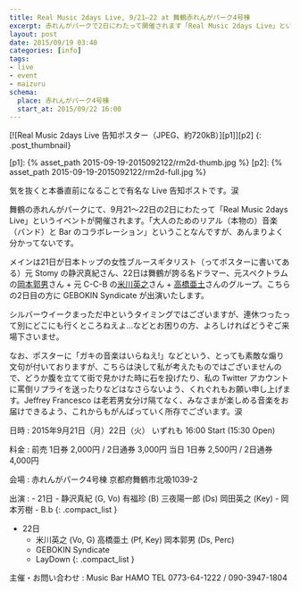 ```yaml
---
title: Real Music 2days Live, 9/21–22 at 舞鶴赤れんがパーク4号棟
excerpt: 赤れんがパークで2日にわたって開催されます「Real Music 2days Live」というイベントの2日目に GEBOKIN Syndicate で出演いたします。メインは21日が静沢真紀、22日が岡本郭男+米川英之+高橋亜土。よろしくです。
layout: post
date: 2015/09/19 03:40
categories: [info]
tags:
- live
- event
- maizuru
schema:
  place: 赤れんがパーク4号棟 
  start_at: 2015/09/22 16:00
---
```

[![Real Music 2days Live 告知ポスター（JPEG、約720kB）][p1]][p2]
{: .post_thumbnail}

[p1]: {% asset_path 2015-09-19-2015092122/rm2d-thumb.jpg %}
[p2]: {% asset_path 2015-09-19-2015092122/rm2d-full.jpg %}

気を抜くと本番直前になることで有名な Live 告知ポストです。涙

舞鶴の赤れんがパークにて、9月21〜22日の2日にわたって「Real Music 2days Live」というイベントが開催されます。「大人のためのリアル（本物の）音楽（バンド）と Bar のコラボレーション」ということなんですが、あんまりよく分かってないです。

メインは21日が日本トップの女性ブルースギタリスト（ってポスターに書いてある）元 Stomy の静沢真紀さん、22日は舞鶴が誇る名ドラマー、元スペクトラムの[岡本郭男][oa]さん + 元 C-C-B の[米川英之][yh]さん + [高橋亜土][ta]さんのグループ。こちらの2日目の方に GEBOKIN Syndicate が出演いたします。

シルバーウイークまっただ中というタイミングではございますが、連休つったって別にどこにも行くところねえよ…などとお困りの方、よろしければどうぞご来場下さいませ。

なお、ポスターに「ガキの音楽はいらねえ!」などという、とっても素敵な煽り文句が付いておりますが、こちらは決して私が考えたものではございませんので、どうか腹を立てて街で見かけた時に石を投げたり、私の Twitter アカウントに罵倒リプライを送ったりなどはなさらないよう、くれぐれもお願い申し上げます。Jeffrey Francesco は老若男女分け隔てなく、みなさまが楽しめる音楽をお届けできるよう、これからもがんばっていく所存でございます。涙


日時
: 2015年9月21日（月）22日（火）
  いずれも 16:00 Start (15:30 Open)

料金
: 前売 1日券 2,000円 / 2日通券 3,000円
  当日 1日券 2,500円 / 2日通券 4,000円

会場
: 赤れんがパーク4号棟
  京都府舞鶴市北吸1039-2

出演
: - 21日
    - 静沢真紀 (G, Vo) 有福珍 (B) 三夜陽一郎 (Ds) 岡田英之 (Key)
    - 岡本芳樹
    - B.b
    {: .compact_list }
  - 22日
    - 米川英之 (Vo, G) 高橋亜土 (Pf, Key) 岡本郭男 (Ds, Perc)
    - GEBOKIN Syndicate
    - LayDown
    {: .compact_list }

主催・お問い合わせ
: Music Bar HAMO
  TEL 0773-64-1222 / 090-3947-1804


[oa]: http://www.okamoto-atsuo.net/
[yh]: http://hwm7.gyao.ne.jp/h-yonekawa/
[ta]: http://www.nn.iij4u.or.jp/~azuchi/
